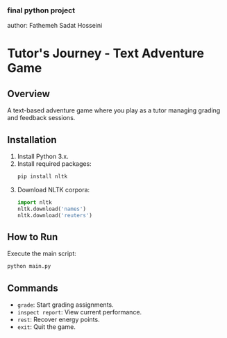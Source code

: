 ### final python project 
author: Fathemeh Sadat Hosseini

# Tutor's Journey - Text Adventure Game

## Overview
A text-based adventure game where you play as a tutor managing grading and feedback sessions.

## Installation
1. Install Python 3.x.
2. Install required packages:
   ```bash
   pip install nltk
   ```
3. Download NLTK corpora:
   ```python
   import nltk
   nltk.download('names')
   nltk.download('reuters')
   ```

## How to Run
Execute the main script:
```bash
python main.py
```

## Commands
- `grade`: Start grading assignments.
- `inspect report`: View current performance.
- `rest`: Recover energy points.
- `exit`: Quit the game.
